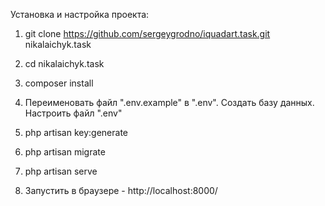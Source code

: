 Установка и настройка проекта:

1. git clone https://github.com/sergeygrodno/iquadart.task.git nikalaichyk.task

2. cd nikalaichyk.task

3. composer install

4. Переименовать файл ".env.example" в ".env". Создать базу данных. Настроить файл ".env"

5. php artisan key:generate

6. php artisan migrate

7. php artisan serve

8. Запустить в браузере - http://localhost:8000/
